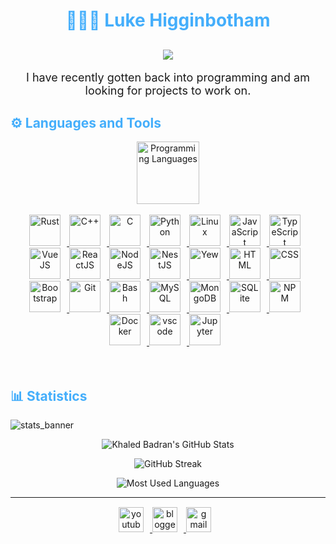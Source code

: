 <div>
	<h1 align="center" style="color: #44AEFB;"> 👨🏻‍💻 Luke Higginbotham </h1>
	<h2 align="center">
	<img src="https://media.tenor.com/v1dPoOluqiwAAAAC/ferris-rust.gifg"/>
	</h2>
	<p style="text-align: center; font-size: 18px;" >
		I have recently gotten back into programming and am looking for projects to work on.
	</p> 
</div>

<!-- 	Languages and Tools 	-->
<h2 style="color: #44AEFB">⚙️ Languages and Tools</h2>
<div align="center" style="display:block;">
		<img width="100px" alt="Programming Languages" src="https://user-images.githubusercontent.com/78341798/194531121-47b0119a-ce00-439d-b586-125f86acb098.png"/> 
	</div>
	<br>   
	<!--	Icons Resources 		-->
	<!--	https://devicon.dev/ 	-->
	<!-- 	https://cdn.jsdelivr.net/npm/simple-icons@v3/icons/ -->
	<div align="center">
		<a href="https://rust.org/" target="_blank" rel="noreferrer">
			<img  alt="Rust" height="50px" style="padding-right:10px;" src="https://b.thumbs.redditmedia.com/RGBpWy1J00g1sxC71l84oSYnZpvh5DOGUhcbtKz9QcE.png"/>
		</a>
		<a href="https://cplusplus.com/" target="_blank" rel="noreferrer">
			<img  alt="C++" height="50px" style="padding-right:10px;" src="https://cdn.jsdelivr.net/gh/devicons/devicon/icons/cplusplus/cplusplus-original.svg"/>
		</a>
		<a href="https://www.cprogramming.com/" target="_blank" rel="noreferrer">
			<img  alt="C" height="50px" style="padding-right:10px;" src="https://cdn.jsdelivr.net/gh/devicons/devicon/icons/c/c-original.svg"/>
		</a>
		<a href="https://www.python.org/" target="_blank" rel="noreferrer">
			<img  alt="Python" height="50px" style="padding-right:10px;" src="https://cdn.jsdelivr.net/gh/devicons/devicon/icons/python/python-original.svg"/>
		</a>
		<a href="https://linux.org/" target="_blank" rel="noreferrer">
			<img  alt="Linux" height="50px" style="padding-right:10px;" src="https://cdn.jsdelivr.net/gh/devicons/devicon/icons/linux/linux-original.svg"/>
		</a>
		<a href="https://developer.mozilla.org/en-US/docs/Web/JavaScript" target="_blank" rel="noreferrer">
			<img  alt="JavaScript" height="50px" style="padding-right:10px;" src="https://cdn.jsdelivr.net/gh/devicons/devicon/icons/javascript/javascript-plain.svg"/>
		</a>
		<a href="https://www.typescriptlang.org/" target="_blank" rel="noreferrer">
			<img  alt="TypeScript" height="50px" style="padding-right:10px; ;" src="https://cdn.jsdelivr.net/gh/devicons/devicon/icons/typescript/typescript-plain.svg"/>
		</a>
		<a href="https://vuejs.org/" target="_blank" rel="noreferrer">
			<img  alt="VueJS" height="50px" style="padding-right:10px;" src="https://cdn.jsdelivr.net/gh/devicons/devicon/icons/vuejs/vuejs-original.svg"/> 
		</a>
		<a href="https://reactjs.org/" target="_blank" rel="noreferrer">
			<img  alt="ReactJS" height="50px" style="padding-right:10px;" src="https://cdn.jsdelivr.net/gh/devicons/devicon/icons/react/react-original.svg" />
		</a>
		<a href="https://nodejs.org/en/" target="_blank" rel="noreferrer">
			<img  alt="NodeJS" height="50px" style="padding-right:10px;" src="https://cdn.jsdelivr.net/gh/devicons/devicon/icons/nodejs/nodejs-original.svg"/>
		</a>
		<a href="https://nestjs.com/" target="_blank" rel="noreferrer">
			<img  alt="NestJS" height="50px" style="padding-right:10px;" src="https://cdn.jsdelivr.net/gh/devicons/devicon/icons/nestjs/nestjs-plain.svg"/>
		</a>
		<a href="https://yew.rs/" target="_blank" rel="noreferrer">
			<img  alt="Yew" height="50px" style="padding-right:10px;" src="https://yew.rs/img/logo.png"/> 
		</a>
		<a href="https://developer.mozilla.org/en-US/docs/Web/HTML" target="_blank" rel="noreferrer">
			<img  alt="HTML" height="50px" style="padding-right:10px;" src="https://cdn.jsdelivr.net/gh/devicons/devicon/icons/html5/html5-original.svg"/>
		</a>
		<a href="https://developer.mozilla.org/en-US/docs/Web/CSS" target="_blank" rel="noreferrer">
			<img  alt="CSS" height="50px" style="padding-right:10px;" src="https://cdn.jsdelivr.net/gh/devicons/devicon/icons/css3/css3-original.svg"/>
		</a>
		<a href="https://getbootstrap.com/" target="_blank" rel="noreferrer">
			<img  alt="Bootstrap" height="50px" style="padding-right:10px;" src="https://cdn.jsdelivr.net/gh/devicons/devicon/icons/bootstrap/bootstrap-original.svg"/>
		</a>
		<a href="https://git-scm.com/" target="_blank" rel="noreferrer">
			<img  alt="Git" height="50px" style="padding-right:10px;" src="https://cdn.jsdelivr.net/gh/devicons/devicon/icons/git/git-original.svg"/>
		</a>
		<a href="https://en.wikipedia.org/wiki/Bash_(Unix_shell)#:~:text=Bash%20is%20a%20Unix%20shell,ported%20to%20Linux%2C%20alongside%20GCC." target="_blank" rel="noreferrer">
			<img  alt="Bash" height="50px" style="padding-right:10px;" src="https://upload.wikimedia.org/wikipedia/commons/4/4b/Bash_Logo_Colored.svg"/> 
		</a>
		<a href="https://www.mysql.com/" target="_blank" rel="noreferrer">
			<img  alt="MySQL" height="50px" style="padding-right:10px;" src="https://cdn.jsdelivr.net/gh/devicons/devicon/icons/mysql/mysql-original-wordmark.svg"/>
		</a>
		<a href="https://www.mongodb.com/" target="_blank" rel="noreferrer">
			<img  alt="MongoDB" height="50px" style="padding-right:10px;" src="https://cdn.jsdelivr.net/gh/devicons/devicon/icons/mongodb/mongodb-original.svg"/>
		</a>
		<a href="https://www.sqlite.org/index.html" target="_blank" rel="noreferrer">
			<img  alt="SQLite" height="50px" style="padding-right:10px;" src="https://cdn.jsdelivr.net/gh/devicons/devicon/icons/sqlite/sqlite-original.svg"/>
		</a>
		<a href="https://www.npmjs.com/" target="_blank" rel="noreferrer">
			<img  alt="NPM" height="50px" style="padding-right:10px;" src="https://cdn.jsdelivr.net/gh/devicons/devicon/icons/npm/npm-original-wordmark.svg"/>
		</a>
		<a href="https://www.docker.com/" target="_blank" rel="noreferrer">
			<img  alt="Docker" height="50px" style="padding-right:10px;" src="https://cdn.jsdelivr.net/gh/devicons/devicon/icons/docker/docker-plain-wordmark.svg"/>
		</a>
		<a href="https://code.visualstudio.com/" target="_blank" rel="noreferrer">
			<img  alt="vscode" height="50px" style="padding-right:10px;"src="https://cdn.jsdelivr.net/gh/devicons/devicon/icons/vscode/vscode-original.svg"/>
		</a>
		<a href="http://jupyter.org/" target="_blank" rel="noreferrer">
			<img  alt="Jupyter" height="50px" style="padding-right:10px;"src="https://cdn.jsdelivr.net/gh/devicons/devicon/icons/jupyter/jupyter-original-wordmark.svg"/>
		</a>
	</div>
	<br>
	<br>
<!-- Statistics -->

<h2 style="color: #44AEFB">📊 Statistics</h2>

![stats_banner](https://user-images.githubusercontent.com/78341798/194534778-d662496c-ae00-4e8d-ae9b-b90912054e7f.gif)

<!-- Begin Stats Cards -->
<div class="stats" align="center">

![Khaled Badran's GitHub Stats](https://github-readme-stats.vercel.app/api?username=argentinamoose&hide=stars&count_private=true&show_icons=true&theme=algolia&border_radius=20)

![GitHub Streak](https://streak-stats.demolab.com?user=argentinamoose&count_private=true&theme=algolia&border_radius=20)

<!-- compact programming languages layout -->
![Most Used Languages](https://github-readme-stats.vercel.app/api/top-langs/?username=argentinamoose&layout=compact&show_icons=true&theme=algolia&border_radius=20)
</div>
<!--  End Stats Cards -->

---
<!-- Begin Footer -->
<div class="footer" align="center" style="margin:15px;">
    <a href="https://www.youtube.com/channel/UCq1qtlU3urNPLd5yIwhht1w" target="_blank">
        <img  style="margin:0 10px 10px 0;" src="https://user-images.githubusercontent.com/78341798/194531650-698ef1b1-9cbd-4b4f-96ef-5a2ec4b5d7e6.svg" alt="youtube" width="40px"/>
    </a>
    <a href="https://programming-gym.blogspot.com/" target="_blank">
        <img style="margin:0 10px 10px 0;" src="https://user-images.githubusercontent.com/78341798/194531458-b5dfeb1b-bad5-4dfa-909a-2e402262db9a.svg" alt="blogger" width="40px"/>
    </a>
    <a href="mailto:gym4programming@gmail.com" target="_blank">
        <img style="margin:0 10px 10px 0;" src="https://user-images.githubusercontent.com/78341798/194531383-ddb2b774-5bb9-491c-b601-4a4a7d9792fb.svg" alt="gmail" width="40px"/>
    </a>
</div>
<!-- End Footer -->
